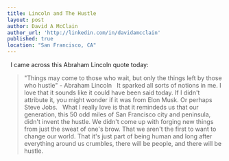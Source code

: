 ```yaml
---
title: Lincoln and The Hustle
layout: post
author: David A McClain
author_url: 'http://linkedin.com/in/davidamcclain'
published: true
location: "San Francisco, CA"
---
```

 
I came across this Abraham Lincoln quote today:
 
> "Things may come to those who wait, but only the things left by those who hustle" 
\- Abraham Lincoln
 
It sparked all sorts of notions in me. I love that it sounds like it could have been said today. If I didn't attribute it, you might wonder if it was from Elon Musk. Or perhaps Steve Jobs. 
 
What I really love is that it remindeds us that our generation, this 50 odd miles of San Francisco city and peninsula, didn't invent the hustle. We didn't come up with forging new things from just the sweat of one's brow. That we aren't the first to want to change our world. That it's just part of being human and long after everything around us crumbles, there will be people, and there will be hustle.
